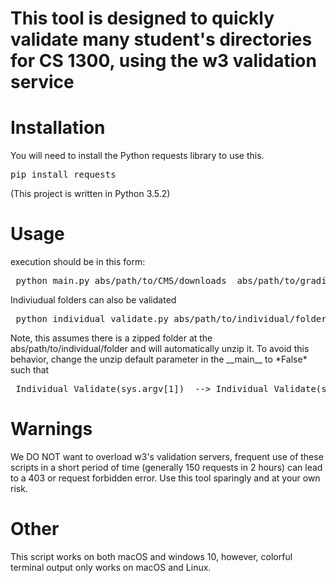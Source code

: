 <h1>This tool is designed to quickly validate many student's directories for CS 1300, using the w3 validation service</h1>

# Installation
<p>
    You will need to install the Python requests library to use this.
    <pre>pip install requests</pre>
    (This project is written in Python 3.5.2)
</p>

# Usage  


<p>
    execution should be in this form:
    <pre> python main.py abs/path/to/CMS/downloads  abs/path/to/grading/template  grading_file_name.ext </pre>
</p>
<p> Indiviudual folders can also be validated
     <pre> python individual_validate.py abs/path/to/individual/folder </pre>
    Note, this assumes there is a zipped folder at the abs/path/to/individual/folder and will automatically unzip it. To avoid this behavior, change the unzip default parameter in the __main__ to *False* such that <pre> Individual_Validate(sys.argv[1])  --> Individual_Validate(sys.argv[1], unzip=False) </pre>
   
</p>


# Warnings
<p>
    We DO NOT want to overload w3's validation servers, frequent use of these scripts in a short period of time (generally 150 requests in 2 hours) can lead to a 403 or request forbidden error. Use this tool sparingly and at your own risk.

</p>

# Other
<p>
    This script works on both macOS and windows 10, however, colorful terminal output only works on macOS and Linux.
</p>
